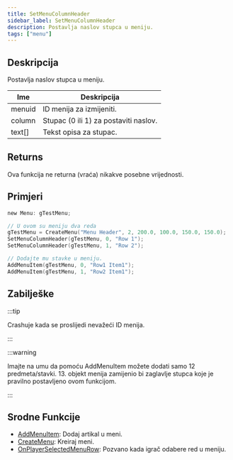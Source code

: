 ```yaml
---
title: SetMenuColumnHeader
sidebar_label: SetMenuColumnHeader
description: Postavlja naslov stupca u meniju.
tags: ["menu"]
---
```


## Deskripcija

Postavlja naslov stupca u meniju.

| Ime    | Deskripcija                           |
| ------ | ------------------------------------- |
| menuid | ID menija za izmijeniti.              |
| column | Stupac (0 ili 1) za postaviti naslov. |
| text[] | Tekst opisa za stupac.                |

## Returns

Ova funkcija ne returna (vraća) nikakve posebne vrijednosti.

## Primjeri

```c
new Menu: gTestMenu;

// U ovom su meniju dva reda
gTestMenu = CreateMenu("Menu Header", 2, 200.0, 100.0, 150.0, 150.0);
SetMenuColumnHeader(gTestMenu, 0, "Row 1");
SetMenuColumnHeader(gTestMenu, 1, "Row 2");

// Dodajte mu stavke u meniju.
AddMenuItem(gTestMenu, 0, "Row1 Item1");
AddMenuItem(gTestMenu, 1, "Row2 Item1");
```

## Zabilješke

:::tip

Crashuje kada se proslijedi nevažeći ID menija.

:::

:::warning

Imajte na umu da pomoću AddMenuItem možete dodati samo 12 predmeta/stavki. 13. objekt menija zamijenio bi zaglavlje stupca koje je pravilno postavljeno ovom funkcijom.

:::

## Srodne Funkcije

- [AddMenuItem](AddMenuItem): Dodaj artikal u meni.
- [CreateMenu](CreateMenu): Kreiraj meni.
- [OnPlayerSelectedMenuRow](../callbacks/OnPlayerSelectedMenuRow): Pozvano kada igrač odabere red u meniju.
